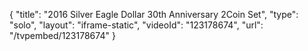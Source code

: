 {
    "title": "2016 Silver Eagle Dollar 30th Anniversary 2Coin Set",
    "type": "solo",
    "layout": "iframe-static",
    "videoId": "123178674",
    "url": "\/tvpembed\/123178674"
}